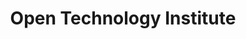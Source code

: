 ---
facebook: https://facebook.com/NewAmerica
linkedin: https://linkedin.com/company/new-america-foundation
logohandle: newamerica_oti
sort: opentechologyinstitute
title: Open Technology Institute
twitter: https://x.com/OTI
website: https://www.newamerica.org/oti/
wikipedia: https://en.wikipedia.org/wiki/Open_Technology_Institute
---